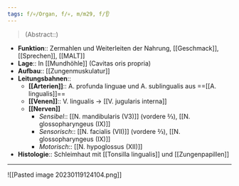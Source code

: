 ```yaml
---
tags: f/💀/Organ, f/💀, m/m29, f/👂
---
```

> (Abstract::)
- **Funktion**:: Zermahlen und Weiterleiten der Nahrung, [[Geschmack]], [[Sprechen]], [[MALT]]
- **Lage**:: In [[Mundhöhle]] (Cavitas oris propria)
- **Aufbau**:: [[Zungenmuskulatur]]
- **Leitungsbahnen**::
	- **[[Arterien]]**:: A. profunda linguae und A. sublingualis aus ==[[A. lingualis]]==
	- **[[Venen]]**:: V. lingualis → [[V. jugularis interna]]
	- **[[Nerven]]**
		- *Sensibel*:: [[N. mandibularis (V3)]] (vordere ⅔), [[N. glossopharyngeus (IX)]]
		- *Sensorisch*:: [[N. facialis (VII)]] (vordere ⅔), [[N. glossopharyngeus (IX)]]
		- *Motorisch*:: [[N. hypoglossus (XII)]]
- **Histologie**:: Schleimhaut mit [[Tonsilla lingualis]] und [[Zungenpapillen]]
---
![[Pasted image 20230119124104.png]]